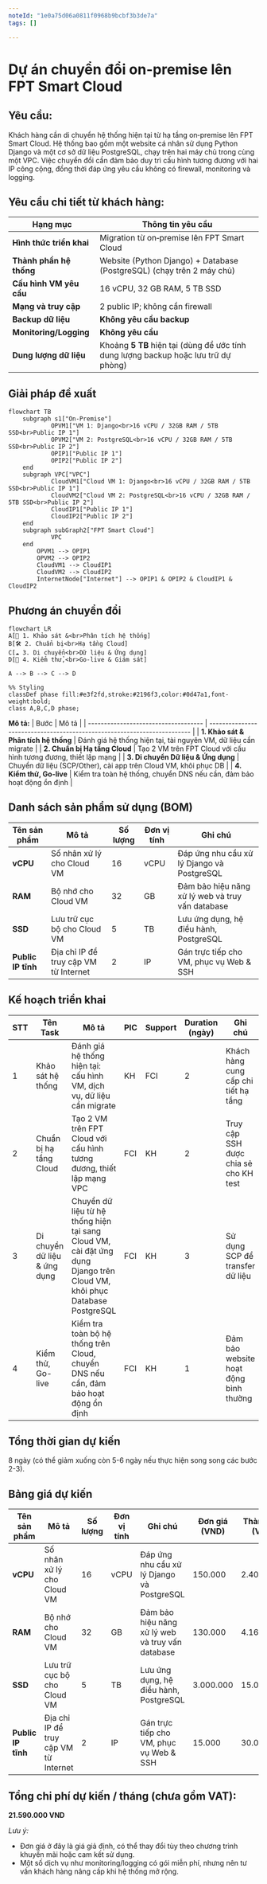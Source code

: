 ```yaml
---
noteId: "1e0a75d06a0811f0968b9bcbf3b3de7a"
tags: []

---
```


# Dự án chuyển đổi on-premise lên FPT Smart Cloud

## Yêu cầu:
Khách hàng cần di chuyển hệ thống hiện tại từ hạ tầng on‑premise lên FPT Smart Cloud. Hệ thống bao gồm một website cá nhân sử dụng Python Django và một cơ sở dữ liệu PostgreSQL, chạy trên hai máy chủ trong cùng một VPC. Việc chuyển đổi cần đảm bảo duy trì cấu hình tương đương với hai IP công cộng, đồng thời đáp ứng yêu cầu không có firewall, monitoring và logging.

## Yêu cầu chi tiết từ khách hàng:
| Hạng mục                 | Thông tin yêu cầu                                                                   |
| ------------------------ | ----------------------------------------------------------------------------------- |
| **Hình thức triển khai** | Migration từ on‑premise lên FPT Smart Cloud                                         |
| **Thành phần hệ thống**  | Website (Python Django) + Database (PostgreSQL) (chạy trên 2 máy chủ)                       |
| **Cấu hình VM yêu cầu**  | 16 vCPU, 32 GB RAM, 5 TB SSD                                                        |
| **Mạng và truy cập**     | 2 public IP; không cần firewall                                                      |
| **Backup dữ liệu**       | **Không yêu cầu backup**                                                             |
| **Monitoring/Logging**   | **Không yêu cầu**                                                                   |
| **Dung lượng dữ liệu**   | Khoảng **5 TB** hiện tại (dùng để ước tính dung lượng backup hoặc lưu trữ dự phòng) |

## Giải pháp đề xuất
```mermaid
flowchart TB
    subgraph s1["On-Premise"]
            OPVM1["VM 1: Django<br>16 vCPU / 32GB RAM / 5TB SSD<br>Public IP 1"]
            OPVM2["VM 2: PostgreSQL<br>16 vCPU / 32GB RAM / 5TB SSD<br>Public IP 2"]
            OPIP1["Public IP 1"]
            OPIP2["Public IP 2"]
    end
    subgraph VPC["VPC"]
            CloudVM1["Cloud VM 1: Django<br>16 vCPU / 32GB RAM / 5TB SSD<br>Public IP 1"]
            CloudVM2["Cloud VM 2: PostgreSQL<br>16 vCPU / 32GB RAM / 5TB SSD<br>Public IP 2"]
            CloudIP1["Public IP 1"]
            CloudIP2["Public IP 2"]
    end
    subgraph subGraph2["FPT Smart Cloud"]
            VPC
    end
        OPVM1 --> OPIP1
        OPVM2 --> OPIP2
        CloudVM1 --> CloudIP1
        CloudVM2 --> CloudIP2
        InternetNode["Internet"] --> OPIP1 & OPIP2 & CloudIP1 & CloudIP2
```

## Phương án chuyển đổi
```mermaid
flowchart LR
A[📌 1. Khảo sát &<br>Phân tích hệ thống]
B[🛠️ 2. Chuẩn bị<br>Hạ tầng Cloud]
C[☁️ 3. Di chuyển<br>Dữ liệu & Ứng dụng]
D[🚀 4. Kiểm thử,<br>Go-live & Giám sát]

A --> B --> C --> D

%% Styling
classDef phase fill:#e3f2fd,stroke:#2196f3,color:#0d47a1,font-weight:bold;
class A,B,C,D phase;
```

**Mô tả:**
| Bước                                 | Mô tả                                                                    |
| ------------------------------------ | ------------------------------------------------------------------------ |
| **1. Khảo sát & Phân tích hệ thống** | Đánh giá hệ thống hiện tại, tài nguyên VM, dữ liệu cần migrate           |
| **2. Chuẩn bị Hạ tầng Cloud**        | Tạo 2 VM trên FPT Cloud với cấu hình tương đương, thiết lập mạng       |
| **3. Di chuyển Dữ liệu & Ứng dụng**  | Chuyển dữ liệu (SCP/Other), cài app trên Cloud VM, khôi phục DB       |
| **4. Kiểm thử, Go-live**             | Kiểm tra toàn hệ thống, chuyển DNS nếu cần, đảm bảo hoạt động ổn định  |

## Danh sách sản phẩm sử dụng (BOM)
| Tên sản phẩm             | Mô tả                                                   | Số lượng | Đơn vị tính | Ghi chú                                            |
| ------------------------ | ------------------------------------------------------- | -------- | ----------- | -------------------------------------------------- |
| **vCPU**                 | Số nhân xử lý cho Cloud VM                              | 16       | vCPU        | Đáp ứng nhu cầu xử lý Django và PostgreSQL        |
| **RAM**                  | Bộ nhớ cho Cloud VM                                     | 32       | GB          | Đảm bảo hiệu năng xử lý web và truy vấn database   |
| **SSD**                  | Lưu trữ cục bộ cho Cloud VM                             | 5        | TB          | Lưu ứng dụng, hệ điều hành, PostgreSQL             |
| **Public IP tĩnh**       | Địa chỉ IP để truy cập VM từ Internet                   | 2        | IP          | Gán trực tiếp cho VM, phục vụ Web & SSH            |

## Kế hoạch triển khai
| **STT** | **Tên Task**                     | **Mô tả**                                                                       | **PIC** | **Support** | **Duration (ngày)** | **Ghi chú**                           |
| ------- | -------------------------------- | ------------------------------------------------------------------------------- | ------- | ----------- | ------------------- | ------------------------------------- |
| 1       | Khảo sát hệ thống                | Đánh giá hệ thống hiện tại: cấu hình VM, dịch vụ, dữ liệu cần migrate         | KH      | FCI         | 2                   | Khách hàng cung cấp chi tiết hạ tầng  |
| 2       | Chuẩn bị hạ tầng Cloud          | Tạo 2 VM trên FPT Cloud với cấu hình tương đương, thiết lập mạng VPC         | FCI     | KH          | 2                   | Truy cập SSH được chia sẻ cho KH test |
| 3       | Di chuyển dữ liệu & ứng dụng     | Chuyển dữ liệu từ hệ thống hiện tại sang Cloud VM, cài đặt ứng dụng Django trên Cloud VM, khôi phục Database PostgreSQL | FCI     | KH          | 3                   | Sử dụng SCP để transfer dữ liệu        |
| 4       | Kiểm thử, Go-live                | Kiểm tra toàn bộ hệ thống trên Cloud, chuyển DNS nếu cần, đảm bảo hoạt động ổn định | FCI     | KH          | 1                   | Đảm bảo website hoạt động bình thường   |

## Tổng thời gian dự kiến
8 ngày (có thể giảm xuống còn 5-6 ngày nếu thực hiện song song các bước 2-3).

## Bảng giá dự kiến
| Tên sản phẩm             | Mô tả                                                   | Số lượng | Đơn vị tính | Ghi chú                                            | Đơn giá (VND) | Thành tiền (VND) |
| ------------------------ | ------------------------------------------------------- | -------- | ----------- | -------------------------------------------------- | ------------- | ---------------- |
| **vCPU**                 | Số nhân xử lý cho Cloud VM                              | 16       | vCPU        | Đáp ứng nhu cầu xử lý Django và PostgreSQL        | 150.000       | 2.400.000        |
| **RAM**                  | Bộ nhớ cho Cloud VM                                     | 32       | GB          | Đảm bảo hiệu năng xử lý web và truy vấn database   | 130.000       | 4.160.000        |
| **SSD**                  | Lưu trữ cục bộ cho Cloud VM                             | 5        | TB          | Lưu ứng dụng, hệ điều hành, PostgreSQL             | 3.000.000     | 15.000.000       |
| **Public IP tĩnh**       | Địa chỉ IP để truy cập VM từ Internet                   | 2        | IP          | Gán trực tiếp cho VM, phục vụ Web & SSH            | 15.000        | 30.000           |

## Tổng chi phí dự kiến / tháng (chưa gồm VAT):
**21.590.000 VND**

_Lưu ý:_
- Đơn giá ở đây là giá giả định, có thể thay đổi tùy theo chương trình khuyến mãi hoặc cam kết sử dụng.
- Một số dịch vụ như monitoring/logging có gói miễn phí, nhưng nên tư vấn khách hàng nâng cấp khi hệ thống mở rộng.